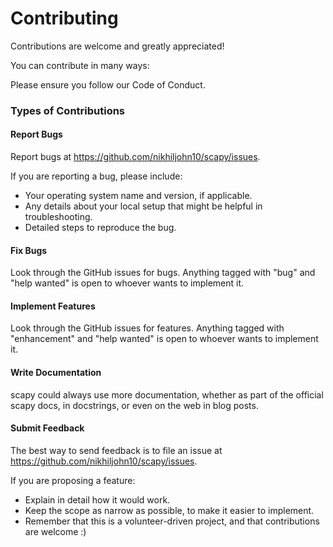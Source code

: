 # Contributing

Contributions are welcome and greatly appreciated!

You can contribute in many ways:

Please ensure you follow our Code of Conduct.

### Types of Contributions


#### Report Bugs

Report bugs at https://github.com/nikhiljohn10/scapy/issues.

If you are reporting a bug, please include:

 - Your operating system name and version, if applicable.
 - Any details about your local setup that might be helpful in troubleshooting.
 - Detailed steps to reproduce the bug.

#### Fix Bugs

Look through the GitHub issues for bugs. Anything tagged with "bug" and "help
wanted" is open to whoever wants to implement it.

#### Implement Features

Look through the GitHub issues for features. Anything tagged with "enhancement"
and "help wanted" is open to whoever wants to implement it.

#### Write Documentation

scapy could always use more documentation, whether as part of the
official scapy docs, in docstrings, or even on the web in blog posts.

#### Submit Feedback

The best way to send feedback is to file an issue at https://github.com/nikhiljohn10/scapy/issues.

If you are proposing a feature:

 - Explain in detail how it would work.
 - Keep the scope as narrow as possible, to make it easier to implement.
 - Remember that this is a volunteer-driven project, and that contributions are welcome :)
